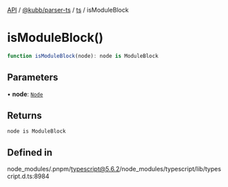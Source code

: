 [API](../../../../../packages.md) / [@kubb/parser-ts](../../../index.md) / [ts](../index.md) / isModuleBlock

# isModuleBlock()

```ts
function isModuleBlock(node): node is ModuleBlock
```

## Parameters

• **node**: [`Node`](../interfaces/Node.md)

## Returns

`node is ModuleBlock`

## Defined in

node\_modules/.pnpm/typescript@5.6.2/node\_modules/typescript/lib/typescript.d.ts:8984

